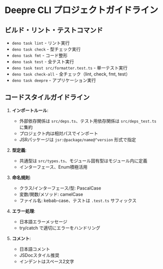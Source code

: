 # Deepre CLI プロジェクトガイドライン

## ビルド・リント・テストコマンド

- `deno task lint` - リント実行
- `deno task check` - 型チェック実行
- `deno task fmt` - コード整形
- `deno task test` - 全テスト実行
- `deno task test src/formatter.test.ts` - 単一テスト実行
- `deno task check-all` - 全チェック（lint, check, fmt, test）
- `deno task deepre` - アプリケーション実行

## コードスタイルガイドライン

1. **インポートルール**:
   - 外部依存関係は `src/deps.ts`、テスト用依存関係は `src/deps_test.ts` に集約
   - プロジェクト内は相対パスでインポート
   - JSRパッケージは `jsr:@package/name@^version` 形式で指定

2. **型定義**:
   - 共通型は `src/types.ts`、モジュール固有型はモジュール内に定義
   - インターフェース、Enum積極活用

3. **命名規則**:
   - クラス/インターフェース/型: PascalCase
   - 変数/関数/メソッド: camelCase
   - ファイル名: kebab-case、テストは `.test.ts` サフィックス

4. **エラー処理**:
   - 日本語エラーメッセージ
   - try/catch で適切にエラーをハンドリング

5. **コメント**:
   - 日本語コメント
   - JSDocスタイル推奨
   - インデントはスペース2文字
